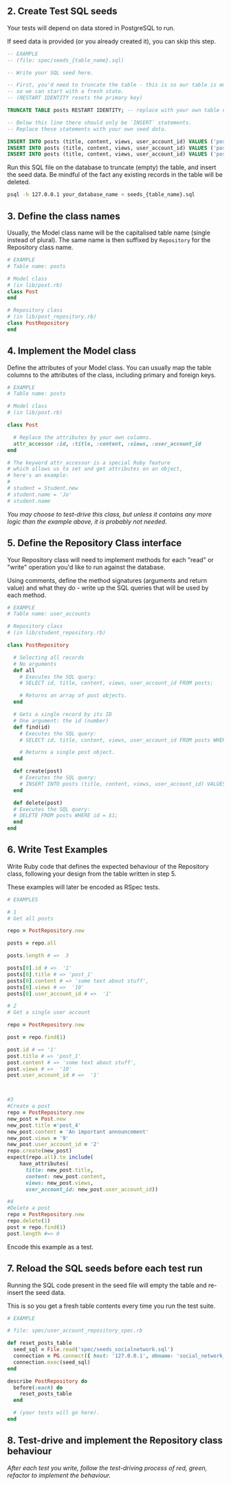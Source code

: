 ## 2. Create Test SQL seeds

Your tests will depend on data stored in PostgreSQL to run.

If seed data is provided (or you already created it), you can skip this step.

```sql
-- EXAMPLE
-- (file: spec/seeds_{table_name}.sql)

-- Write your SQL seed here. 

-- First, you'd need to truncate the table - this is so our table is emptied between each test run,
-- so we can start with a fresh state.
-- (RESTART IDENTITY resets the primary key)

TRUNCATE TABLE posts RESTART IDENTITY; -- replace with your own table name.

-- Below this line there should only be `INSERT` statements.
-- Replace these statements with your own seed data.

INSERT INTO posts (title, content, views, user_account_id) VALUES ('post_1', 'some text about stuff', '10', '1');
INSERT INTO posts (title, content, views, user_account_id) VALUES ('post_2', 'some celebrity gossip', '5', '2');
INSERT INTO posts (title, content, views, user_account_id) VALUES ('post_2', 'Happy birthday message to a friend', '12', '1');


```

Run this SQL file on the database to truncate (empty) the table, and insert the seed data. Be mindful of the fact any existing records in the table will be deleted.

```bash
psql -h 127.0.0.1 your_database_name < seeds_{table_name}.sql
```

## 3. Define the class names

Usually, the Model class name will be the capitalised table name (single instead of plural). The same name is then suffixed by `Repository` for the Repository class name.

```ruby
# EXAMPLE
# Table name: posts

# Model class
# (in lib/post.rb)
class Post
end

# Repository class
# (in lib/post_repository.rb)
class PostRepository
end
```

## 4. Implement the Model class

Define the attributes of your Model class. You can usually map the table columns to the attributes of the class, including primary and foreign keys.

```ruby
# EXAMPLE
# Table name: posts

# Model class 
# (in lib/post.rb)

class Post

  # Replace the attributes by your own columns.
  attr_accessor :id, :title, :content, :views, :user_account_id
end

# The keyword attr_accessor is a special Ruby feature
# which allows us to set and get attributes on an object,
# here's an example:
#
# student = Student.new
# student.name = 'Jo'
# student.name
```

*You may choose to test-drive this class, but unless it contains any more logic than the example above, it is probably not needed.*

## 5. Define the Repository Class interface

Your Repository class will need to implement methods for each "read" or "write" operation you'd like to run against the database.

Using comments, define the method signatures (arguments and return value) and what they do - write up the SQL queries that will be used by each method.

```ruby
# EXAMPLE
# Table name: user_accounts

# Repository class
# (in lib/student_repository.rb)

class PostRepository

  # Selecting all records
  # No arguments
  def all
    # Executes the SQL query:
    # SELECT id, title, content, views, user_account_id FROM posts;

    # Returns an array of post objects.
  end

  # Gets a single record by its ID
  # One argument: the id (number)
  def find(id)
    # Executes the SQL query:
    # SELECT id, title, content, views, user_account_id FROM posts WHERE id = $1;

    # Returns a single post object.
  end

  def create(post)
    # Executes the SQL query:
    # INSERT INTO posts (title, content, views, user_account_id) VALUES($1, $2, $3, $4);
  end

  def delete(post)
  # Executes the SQL query:
  # DELETE FROM posts WHERE id = $1;
  end
end
```

## 6. Write Test Examples

Write Ruby code that defines the expected behaviour of the Repository class, following your design from the table written in step 5.

These examples will later be encoded as RSpec tests.

```ruby
# EXAMPLES

# 1
# Get all posts

repo = PostRepository.new

posts = repo.all

posts.length # =>  3

posts[0].id # =>  '1'
posts[0].title # => 'post_1'
posts[0].content # => 'some text about stuff',
posts[0].views # =>  '10'
posts[0].user_account_id # =>  '1'

# 2
# Get a single user account

repo = PostRepository.new

post = repo.find(1)

post.id # => '1'
post.title # => 'post_1'
post.content # => 'some text about stuff',
post.views # =>  '10'
post.user_account_id # =>  '1'



#3
#Create a post
repo = PostRepository.new
new_post = Post.new
new_post.title ='post_4'
new_post.content = 'An important announcement'
new_post.views = '9'
new_post.user_account_id = '2'
repo.create(new_post)
expect(repo.all).to include(
    have_attributes(
      title: new_post.title,
      content: new_post.content,
      views: new_post.views,
      user_account_id: new_post.user_account_id))

#4
#Delete a post
repo = PostRepository.new
repo.delete(1)
post = repo.find(1)
post.length #=> 0


```

Encode this example as a test.

## 7. Reload the SQL seeds before each test run

Running the SQL code present in the seed file will empty the table and re-insert the seed data.

This is so you get a fresh table contents every time you run the test suite.

```ruby
# EXAMPLE

# file: spec/user_account_repository_spec.rb

def reset_posts_table
  seed_sql = File.read('spec/seeds_socialnetwork.sql')
  connection = PG.connect({ host: '127.0.0.1', dbname: 'social_network_test' })
  connection.exec(seed_sql)
end

describe PostRepository do
  before(:each) do 
    reset_posts_table
  end

  # (your tests will go here).
end
```

## 8. Test-drive and implement the Repository class behaviour

_After each test you write, follow the test-driving process of red, green, refactor to implement the behaviour._

